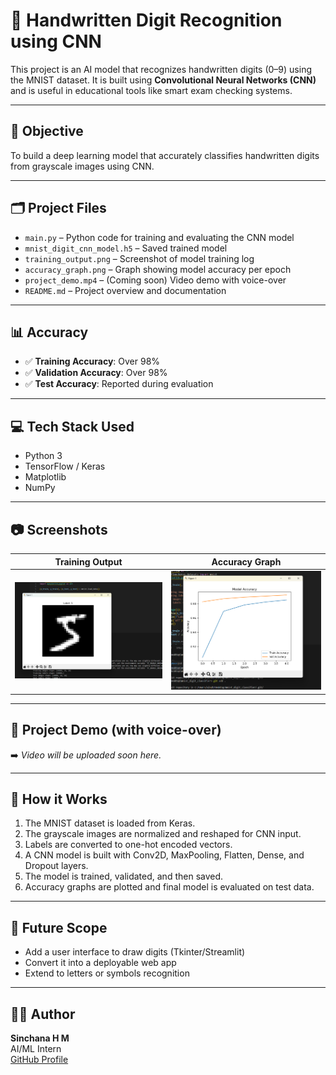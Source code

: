 # 🧠 Handwritten Digit Recognition using CNN

This project is an AI model that recognizes handwritten digits (0–9) using the MNIST dataset. It is built using **Convolutional Neural Networks (CNN)** and is useful in educational tools like smart exam checking systems.

---

## 🎯 Objective

To build a deep learning model that accurately classifies handwritten digits from grayscale images using CNN.

---

## 🗂️ Project Files

- `main.py` – Python code for training and evaluating the CNN model
- `mnist_digit_cnn_model.h5` – Saved trained model
- `training_output.png` – Screenshot of model training log
- `accuracy_graph.png` – Graph showing model accuracy per epoch
- `project_demo.mp4` – (Coming soon) Video demo with voice-over
- `README.md` – Project overview and documentation

---

## 📊 Accuracy

- ✅ **Training Accuracy**: Over 98%
- ✅ **Validation Accuracy**: Over 98%
- ✅ **Test Accuracy**: Reported during evaluation

---

## 💻 Tech Stack Used

- Python 3
- TensorFlow / Keras
- Matplotlib
- NumPy

---

## 📷 Screenshots

| Training Output | Accuracy Graph |
|-----------------|----------------|
| ![Training](training_output.png) | ![Accuracy](accuracy_graph.png) |

---

## 🎥 Project Demo (with voice-over)

➡️ *Video will be uploaded soon here.*

---

## 📌 How it Works

1. The MNIST dataset is loaded from Keras.
2. The grayscale images are normalized and reshaped for CNN input.
3. Labels are converted to one-hot encoded vectors.
4. A CNN model is built with Conv2D, MaxPooling, Flatten, Dense, and Dropout layers.
5. The model is trained, validated, and then saved.
6. Accuracy graphs are plotted and final model is evaluated on test data.

---

## 🔮 Future Scope

- Add a user interface to draw digits (Tkinter/Streamlit)
- Convert it into a deployable web app
- Extend to letters or symbols recognition

---

## 🙋‍♀️ Author

**Sinchana H M**  
AI/ML Intern  
[GitHub Profile](https://github.com/Sinchana-gowda10)
